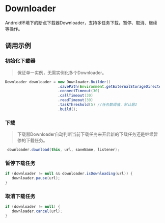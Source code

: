 # Downloader

Android环境下的断点下载器Downloader，支持多任务下载，暂停、取消、继续等操作。

## 调用示例

### 初始化下载器
> 保证单一实例，无需实例化多个Downloader。
````java
Downloader downloader = new Downloader.Builder()
                        .savePath(Environment.getExternalStorageDirectory().getPath())//文件存储路径
                        .connectTimeout(30)
                        .callTimeout(30)
                        .readTimeout(30)
                        .taskThreshold(5) //任务数阈值，默认是3
                        .build();
````
### 下载
> 下载器Downloader自动判断当前下载任务来开启新的下载任务还是继续暂停的下载任务。
````java
 downloader.download(this, url, saveName, listener);
 ````
 
 ### 暂停下载任务
 ````java
if (downloader != null && downloader.isDownloading(url)) {
    downloader.pause(url);
}
````

### 取消下载任务
 ````java
if (downloader != null) {
    downloader.cancel(url);
}
````

